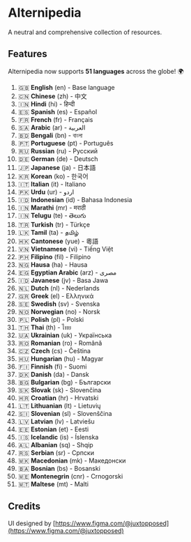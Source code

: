 # Alternipedia

A neutral and comprehensive collection of resources.

## Features
Alternipedia now supports **51 languages** across the globe! 🌍

1. 🇬🇧 **English** (en) - Base language
2. 🇨🇳 **Chinese** (zh) - 中文
3. 🇮🇳 **Hindi** (hi) - हिन्दी
4. 🇪🇸 **Spanish** (es) - Español
5. 🇫🇷 **French** (fr) - Français
6. 🇸🇦 **Arabic** (ar) - العربية
7. 🇧🇩 **Bengali** (bn) - বাংলা
8. 🇵🇹 **Portuguese** (pt) - Português
9. 🇷🇺 **Russian** (ru) - Русский
10. 🇩🇪 **German** (de) - Deutsch
11. 🇯🇵 **Japanese** (ja) - 日本語
12. 🇰🇷 **Korean** (ko) - 한국어
13. 🇮🇹 **Italian** (it) - Italiano
14. 🇵🇰 **Urdu** (ur) - اردو
15. 🇮🇩 **Indonesian** (id) - Bahasa Indonesia
16. 🇮🇳 **Marathi** (mr) - मराठी
17. 🇮🇳 **Telugu** (te) - తెలుగు
18. 🇹🇷 **Turkish** (tr) - Türkçe
19. 🇱🇰 **Tamil** (ta) - தமிழ்
20. 🇭🇰 **Cantonese** (yue) - 粵語
21. 🇻🇳 **Vietnamese** (vi) - Tiếng Việt
22. 🇵🇭 **Filipino** (fil) - Filipino
23. 🇳🇬 **Hausa** (ha) - Hausa
24. 🇪🇬 **Egyptian Arabic** (arz) - مصرى
25. 🇮🇩 **Javanese** (jv) - Basa Jawa
26. 🇳🇱 **Dutch** (nl) - Nederlands
27. 🇬🇷 **Greek** (el) - Ελληνικά
28. 🇸🇪 **Swedish** (sv) - Svenska
29. 🇳🇴 **Norwegian** (no) - Norsk
30. 🇵🇱 **Polish** (pl) - Polski
31. 🇹🇭 **Thai** (th) - ไทย
32. 🇺🇦 **Ukrainian** (uk) - Українська
33. 🇷🇴 **Romanian** (ro) - Română
34. 🇨🇿 **Czech** (cs) - Čeština
35. 🇭🇺 **Hungarian** (hu) - Magyar
36. 🇫🇮 **Finnish** (fi) - Suomi
37. 🇩🇰 **Danish** (da) - Dansk
38. 🇧🇬 **Bulgarian** (bg) - Български
39. 🇸🇰 **Slovak** (sk) - Slovenčina
40. 🇭🇷 **Croatian** (hr) - Hrvatski
41. 🇱🇹 **Lithuanian** (lt) - Lietuvių
42. 🇸🇮 **Slovenian** (sl) - Slovenščina
43. 🇱🇻 **Latvian** (lv) - Latviešu
44. 🇪🇪 **Estonian** (et) - Eesti
45. 🇮🇸 **Icelandic** (is) - Íslenska
46. 🇦🇱 **Albanian** (sq) - Shqip
47. 🇷🇸 **Serbian** (sr) - Српски
48. 🇲🇰 **Macedonian** (mk) - Македонски
49. 🇧🇦 **Bosnian** (bs) - Bosanski
50. 🇲🇪 **Montenegrin** (cnr) - Crnogorski
51. 🇲🇹 **Maltese** (mt) - Malti

## Credits

UI designed by [https://www.figma.com/@juxtopposed](https://www.figma.com/@juxtopposed)


